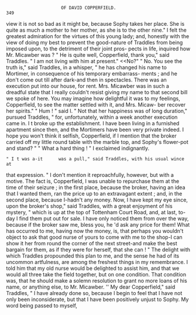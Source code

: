                          OF DAVID COPPERFIELD.                           349
view it is not so bad as it might be, because Sophy takes her place. She
is quite as much a mother to her mother, as she is to the other nine."
    I felt the greatest admiration for the virtues of this young lady; and,
honestly with the view of doing my best to prevent the good-nature of
Traddles from being imposed upon, to the detriment of their joint pros-
pects in life, inquired how Mr. Micawber was ?
    " He is quite well, Copperfield, thank you," said Traddles. " I am not
living with him at present."
     &lt;&lt;No?"
     " No.   You see the truth is," said Traddles, in a whisper, " he has
 changed his name to Mortimer, in consequence of his temporary embarrass-
 ments ; and he don't come out till after dark-and then in spectacles.
 There was an execution put into our house, for rent. Mrs. Micawber was
in such a dreadful state that I really couldn't resist giving my name to that
 second bill we spoke of here. You may imagine how delightful it was to
 my feelings, Copperfield, to see the matter settled with it, and Mrs. Micaw-
 ber recover her spirits."
    " Hum ! " said I.
    " Not that her happiness was of long duration," pursued Traddles,
 " for, unfortunately, within a week another execution came in. I t broke
 up the establishment. I have been living in a furnished apartment since
then, and the Mortimers have been very private indeed. I hope you won't
think it selfish, Copperfield, if I mention that the broker carried off my
little round table with the marble top, and Sophy's flower-pot and stand? "
    " What a hard thing ! " I exclaimed indignantly.

    " I t was a-it      was a pull," said Traddles, with his usual wince at
that expression. " I don't mention it reproachfully, however, but with a
motive. The fact is, Copperfield, I was unable to repurchase them at the
time of their seizure ; in the first place, because the broker, having an idea
that I wanted them, ran the price up to an extravagant extent ; and, in the
second place, because I-hadn't       any money. Now, I have kept my eye
since, upon the broker's shop," said Traddles, with a great enjoyment of
his mystery, " which is up at the top of Tottenham Court Road, and, at
last, to-day I find them put out for sale. I have only noticed them from
over the way, because if the broker saw me, bless you, he 'd ask any price
for them! What has occurred to me, having now the money, is, that
perhaps you wouldn't object to ask that good nurse of yours to come with
me to the shop-I can show it her from round the corner of the next
street-and make the best bargain for them, as if they were for herself,
that she can ! "
    The delight with which Traddles propounded this plan to me, and the
sense he had of its uncommon artfulness, are among the freshest things in
my remembrance.
   I told him that my old nurse would be delighted to assist him, and that
we would all three take the field together, but on one condition. That
condition was, that he should make a solemn resolution to grant no more
loans of his name, or anything else, to Mr. Micawber.
    '' My dear Copperfield," said Traddles, " I have already done so,
because I begin to feel that I have not only been inconsiderate, but that I
have been positively unjust to Sophy. My word being passed to myself,
